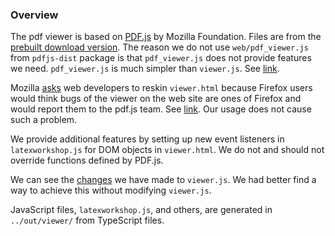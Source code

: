 ### Overview

The pdf viewer is based on [PDF.js](https://mozilla.github.io/pdf.js/) by Mozilla Foundation. Files are from the [prebuilt download version](https://mozilla.github.io/pdf.js/getting_started/#download). The reason we do not use `web/pdf_viewer.js` from `pdfjs-dist` package is that `pdf_viewer.js` does not provide features we need. `pdf_viewer.js` is much simpler than `viewer.js`. See [link](https://github.com/mozilla/pdf.js/issues/9318).

Mozilla [asks](https://mozilla.github.io/pdf.js/getting_started/) web developers to reskin `viewer.html` because Firefox users would think bugs of the viewer on the web site are ones of Firefox and would report them to the pdf.js team. See [link](https://github.com/mozilla/pdf.js/issues/5609). Our usage does not cause such a problem.

We provide additional features by setting up new event listeners in `latexworkshop.js` for DOM objects in `viewer.html`. We do not and should not override functions defined by PDF.js.

We can see the [changes](https://github.com/James-Yu/LaTeX-Workshop/commit/c015e2a4aeb56c18c3f8430b9bea63ab4db27b01#diff-ff661e0ff756ae1ff026c0e8f4561d0e) we have made to `viewer.js`. We had better find a way to achieve this without modifying `viewer.js`.

JavaScript files, `latexworkshop.js`, and others, are generated in `../out/viewer/` from TypeScript files.
